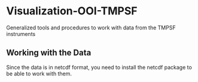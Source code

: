 # Visualization-OOI-TMPSF
Generalized tools and procedures to work with data from the TMPSF instruments

## Working with the Data
Since the data is in netcdf format, you need to install the netcdf package to be able to work with
them.
